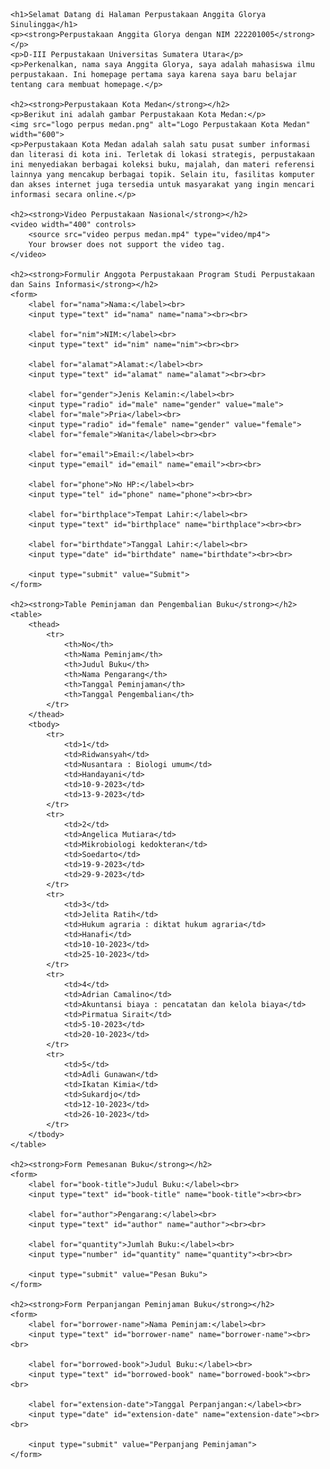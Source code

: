 <html>
<!DOCTYPE html>
<html lang="en">
<head>
    <meta charset="UTF-8">
    <meta name="viewport" content="width=device-width, initial-scale=1.0">
    <title>Perpustakaan Anggita Glorya</title>
    <style>
        table, th, td {
            border: 1px solid black;
            border-collapse: collapse;
            padding: 8px;
        }
        th {
            background-color: #f2f2f2;
        }
        form {
            margin-top: 20px;
        }
    </style>
</head>
<body>

    <h1>Selamat Datang di Halaman Perpustakaan Anggita Glorya Sinulingga</h1>
    <p><strong>Perpustakaan Anggita Glorya dengan NIM 222201005</strong></p>
    <p>D-III Perpustakaan Universitas Sumatera Utara</p>
    <p>Perkenalkan, nama saya Anggita Glorya, saya adalah mahasiswa ilmu perpustakaan. Ini homepage pertama saya karena saya baru belajar tentang cara membuat homepage.</p>

    <h2><strong>Perpustakaan Kota Medan</strong></h2>
    <p>Berikut ini adalah gambar Perpustakaan Kota Medan:</p>
    <img src="logo perpus medan.png" alt="Logo Perpustakaan Kota Medan" width="600">
    <p>Perpustakaan Kota Medan adalah salah satu pusat sumber informasi dan literasi di kota ini. Terletak di lokasi strategis, perpustakaan ini menyediakan berbagai koleksi buku, majalah, dan materi referensi lainnya yang mencakup berbagai topik. Selain itu, fasilitas komputer dan akses internet juga tersedia untuk masyarakat yang ingin mencari informasi secara online.</p>
    
    <h2><strong>Video Perpustakaan Nasional</strong></h2>
    <video width="400" controls>
        <source src="video perpus medan.mp4" type="video/mp4">
        Your browser does not support the video tag.
    </video>

    <h2><strong>Formulir Anggota Perpustakaan Program Studi Perpustakaan dan Sains Informasi</strong></h2>
    <form>
        <label for="nama">Nama:</label><br>
        <input type="text" id="nama" name="nama"><br><br>
        
        <label for="nim">NIM:</label><br>
        <input type="text" id="nim" name="nim"><br><br>

        <label for="alamat">Alamat:</label><br>
        <input type="text" id="alamat" name="alamat"><br><br>

        <label for="gender">Jenis Kelamin:</label><br>
        <input type="radio" id="male" name="gender" value="male">
        <label for="male">Pria</label><br>
        <input type="radio" id="female" name="gender" value="female">
        <label for="female">Wanita</label><br><br>

        <label for="email">Email:</label><br>
        <input type="email" id="email" name="email"><br><br>

        <label for="phone">No HP:</label><br>
        <input type="tel" id="phone" name="phone"><br><br>

        <label for="birthplace">Tempat Lahir:</label><br>
        <input type="text" id="birthplace" name="birthplace"><br><br>

        <label for="birthdate">Tanggal Lahir:</label><br>
        <input type="date" id="birthdate" name="birthdate"><br><br>

        <input type="submit" value="Submit">
    </form>

    <h2><strong>Table Peminjaman dan Pengembalian Buku</strong></h2>
    <table>
        <thead>
            <tr>
                <th>No</th>
                <th>Nama Peminjam</th>
                <th>Judul Buku</th>
                <th>Nama Pengarang</th>
                <th>Tanggal Peminjaman</th>
                <th>Tanggal Pengembalian</th>
            </tr>
        </thead>
        <tbody>
            <tr>
                <td>1</td>
                <td>Ridwansyah</td>
                <td>Nusantara : Biologi umum</td>
                <td>Handayani</td>
                <td>10-9-2023</td>
                <td>13-9-2023</td>
            </tr>
            <tr>
                <td>2</td>
                <td>Angelica Mutiara</td>
                <td>Mikrobiologi kedokteran</td>
                <td>Soedarto</td>
                <td>19-9-2023</td>
                <td>29-9-2023</td>
            </tr>
            <tr>
                <td>3</td>
                <td>Jelita Ratih</td>
                <td>Hukum agraria : diktat hukum agraria</td>
                <td>Hanafi</td>
                <td>10-10-2023</td>
                <td>25-10-2023</td>
            </tr>
            <tr>
                <td>4</td>
                <td>Adrian Camalino</td>
                <td>Akuntansi biaya : pencatatan dan kelola biaya</td>
                <td>Pirmatua Sirait</td>
                <td>5-10-2023</td>
                <td>20-10-2023</td>
            </tr>
            <tr>
                <td>5</td>
                <td>Adli Gunawan</td>
                <td>Ikatan Kimia</td>
                <td>Sukardjo</td>
                <td>12-10-2023</td>
                <td>26-10-2023</td>
            </tr>
        </tbody>
    </table>

    <h2><strong>Form Pemesanan Buku</strong></h2>
    <form>
        <label for="book-title">Judul Buku:</label><br>
        <input type="text" id="book-title" name="book-title"><br><br>

        <label for="author">Pengarang:</label><br>
        <input type="text" id="author" name="author"><br><br>

        <label for="quantity">Jumlah Buku:</label><br>
        <input type="number" id="quantity" name="quantity"><br><br>

        <input type="submit" value="Pesan Buku">
    </form>

    <h2><strong>Form Perpanjangan Peminjaman Buku</strong></h2>
    <form>
        <label for="borrower-name">Nama Peminjam:</label><br>
        <input type="text" id="borrower-name" name="borrower-name"><br><br>

        <label for="borrowed-book">Judul Buku:</label><br>
        <input type="text" id="borrowed-book" name="borrowed-book"><br><br>

        <label for="extension-date">Tanggal Perpanjangan:</label><br>
        <input type="date" id="extension-date" name="extension-date"><br><br>

        <input type="submit" value="Perpanjang Peminjaman">
    </form>

    
